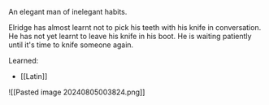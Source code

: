 An elegant man of inelegant habits.

Elridge has almost learnt not to pick his teeth with his knife in conversation. He has not yet learnt to leave his knife in his boot. He is waiting patiently until it's time to knife someone again. 

Learned:
- [[Latin]]

![[Pasted image 20240805003824.png]]